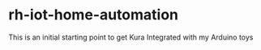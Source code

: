 # rh-iot-home-automation
This is an initial starting point to get Kura Integrated with my Arduino toys
